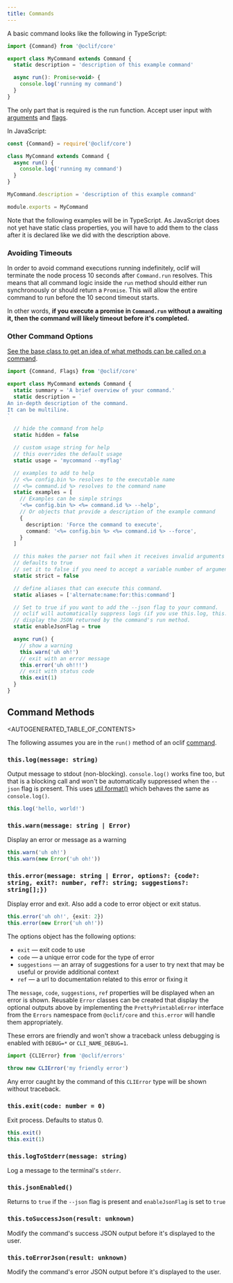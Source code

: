 ```yaml
---
title: Commands
---
```


A basic command looks like the following in TypeScript:

```js
import {Command} from '@oclif/core'

export class MyCommand extends Command {
  static description = 'description of this example command'

  async run(): Promise<void> {
    console.log('running my command')
  }
}
```

The only part that is required is the run function. Accept user input with [arguments](args.md) and [flags](flags.md).

In JavaScript:

```js
const {Command} = require('@oclif/core')

class MyCommand extends Command {
  async run() {
    console.log('running my command')
  }
}

MyCommand.description = 'description of this example command'

module.exports = MyCommand
```

Note that the following examples will be in TypeScript. As JavaScript does not yet have static class properties, you will have to add them to the class after it is declared like we did with the description above.

### Avoiding Timeouts

In order to avoid command executions running indefinitely, oclif will terminate the node process 10 seconds after `Command.run` resolves. This means that all command logic inside the `run` method should either run synchronously or should return a `Promise`. This will allow the entire command to run before the 10 second timeout starts.

In other words, **if you execute a promise in `Command.run` without a awaiting it, then the command will likely timeout before it's completed.**

### Other Command Options

[See the base class to get an idea of what methods can be called on a command](https://github.com/oclif/core/blob/main/src/command.ts).

```typescript
import {Command, Flags} from '@oclif/core'

export class MyCommand extends Command {
  static summary = 'A brief overview of your command.'
  static description = `
An in-depth description of the command.
It can be multiline.
`

  // hide the command from help
  static hidden = false

  // custom usage string for help
  // this overrides the default usage
  static usage = 'mycommand --myflag'

  // examples to add to help
  // <%= config.bin %> resolves to the executable name
  // <%= command.id %> resolves to the command name
  static examples = [
    // Examples can be simple strings
    '<%= config.bin %> <%= command.id %> --help',
    // Or objects that provide a description of the example command
    {
      description: 'Force the command to execute',
      command: '<%= config.bin %> <%= command.id %> --force',
    }
  ]

  // this makes the parser not fail when it receives invalid arguments
  // defaults to true
  // set it to false if you need to accept a variable number of arguments
  static strict = false

  // define aliases that can execute this command.
  static aliases = ['alternate:name:for:this:command']

  // Set to true if you want to add the --json flag to your command.
  // oclif will automatically suppress logs (if you use this.log, this.warn, or this.error) and
  // display the JSON returned by the command's run method.
  static enableJsonFlag = true

  async run() {
    // show a warning
    this.warn('uh oh!')
    // exit with an error message
    this.error('uh oh!!!')
    // exit with status code
    this.exit(1)
  }
}
```

## Command Methods

<AUTOGENERATED_TABLE_OF_CONTENTS>

The following assumes you are in the `run()` method of an oclif [command](commands.md).

### `this.log(message: string)`

Output message to stdout (non-blocking). `console.log()` works fine too, but that is a blocking call and won't be automatically suppressed when the `--json` flag is present. This uses [util.format()](https://nodejs.org/api/util.html#util_util_format_format_args) which behaves the same as `console.log()`.

```typescript
this.log('hello, world!')
```

### `this.warn(message: string | Error)`

Display an error or message as a warning

```typescript
this.warn('uh oh!')
this.warn(new Error('uh oh!'))
```

### `this.error(message: string | Error, options?: {code?: string, exit?: number, ref?: string; suggestions?: string[];})`

Display error and exit. Also add a code to error object or exit status.

```typescript
this.error('uh oh!', {exit: 2})
this.error(new Error('uh oh!'))
```

The options object has the following options:
* `exit` — exit code to use
* `code` — a unique error code for the type of error
* `suggestions` —  an array of suggestions for a user to try next that may be useful or provide additional context
* `ref` — a url to documentation related to this error or fixing it

The `message`, `code`, `suggestions`, `ref` properties will be displayed when an error is shown. Reusable `Error` classes can be created that display the optional outputs above by implementing the `PrettyPrintableError` interface from the `Errors` namespace from `@oclif/core` and `this.error` will handle them appropriately.

These errors are friendly and won't show a traceback unless debugging is enabled with `DEBUG=*` or `CLI_NAME_DEBUG=1`.

```typescript
import {CLIError} from '@oclif/errors'

throw new CLIError('my friendly error')
```

Any error caught by the command of this `CLIError` type will be shown without traceback.

### `this.exit(code: number = 0)`

Exit process. Defaults to status 0.

```typescript
this.exit()
this.exit(1)
```

### `this.logToStderr(message: string)`

Log a message to the terminal's `stderr`.

### `this.jsonEnabled()`

Returns to `true` if the `--json` flag is present and `enableJsonFlag` is set to `true`

### `this.toSuccessJson(result: unknown)`

Modify the command's success JSON output before it's displayed to the user.

### `this.toErrorJson(result: unknown)`

Modify the command's error JSON output before it's displayed to the user.
